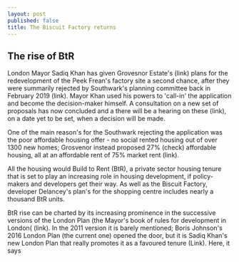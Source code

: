 ```yaml
---
layout: post
published: false
title: The Biscuit Factory returns
---
```

## The rise of BtR

London Mayor Sadiq Khan has given Grovesnor Estate's (link) plans for the redevelopment of the Peek Frean's factory site a second chance, after they were summarily rejected by Southwark's planning committee back in February 2019 (link).  Mayor Khan used his powers to 'call-in' the application and become the decision-maker himself.  A consultation on a new set of proposals has now concluded  and a there will be a hearing on these (link), on a date yet to be set, when a decision will be made.  

One of the main reason's for the Southwark rejecting the application was the poor affordable housing offer - no social rented housing out of over 1300 new homes;  Grosvenor instead proposed 27% (check) affordable housing, all at an affordable rent of 75% market rent (link).   

All the housing would Build to Rent (BtR), a private sector housing tenure that is set to play an increasing role in housing development, if policy-makers and developers get their way.  As well as the Biscuit Factory, developer Delancey's plan's for the shopping centre includes nearly a thousand BtR units. 

BtR rise can be charted by its increasing prominence in the successive versions of the London Plan (the Mayor's book of rules for development in London( (link).  In the 2011 version it is barely mentioned; Boris Johnson's 2016 London Plan (the current one) opened the door, but it is Sadiq Khan's new London Plan that really promotes it as a favoured tenure (Link). Here, it says





